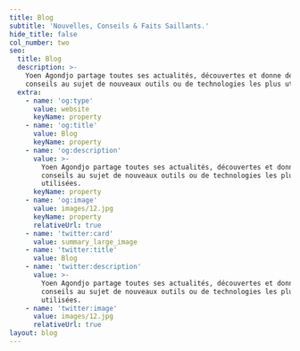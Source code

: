 ```yaml
---
title: Blog
subtitle: 'Nouvelles, Conseils & Faits Saillants.'
hide_title: false
col_number: two
seo:
  title: Blog
  description: >-
    Yoen Agondjo partage toutes ses actualités, découvertes et donne des
    conseils au sujet de nouveaux outils ou de technologies les plus utilisées.
  extra:
    - name: 'og:type'
      value: website
      keyName: property
    - name: 'og:title'
      value: Blog
      keyName: property
    - name: 'og:description'
      value: >-
        Yoen Agondjo partage toutes ses actualités, découvertes et donne des
        conseils au sujet de nouveaux outils ou de technologies les plus
        utilisées.
      keyName: property
    - name: 'og:image'
      value: images/12.jpg
      keyName: property
      relativeUrl: true
    - name: 'twitter:card'
      value: summary_large_image
    - name: 'twitter:title'
      value: Blog
    - name: 'twitter:description'
      value: >-
        Yoen Agondjo partage toutes ses actualités, découvertes et donne des
        conseils au sujet de nouveaux outils ou de technologies les plus
        utilisées.
    - name: 'twitter:image'
      value: images/12.jpg
      relativeUrl: true
layout: blog
---
```

